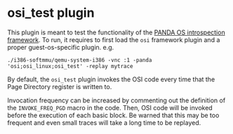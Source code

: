 # osi_test plugin

This plugin is meant to test the functionality of the [PANDA OS introspection framework][osi]. To run, it requires to first load the `osi` framework plugin and a proper guest-os-specific plugin. e.g.

```
./i386-softmmu/qemu-system-i386 -vnc :1 -panda 'osi;osi_linux;osi_test' -replay mytrace
```

By default, the `osi_test` plugin invokes the OSI code every time that the Page Directory register is written to.

Invocation frequency can be increased by commenting out the definition of the `INVOKE_FREQ_PGD` macro in the code. Then, OSI code will be invoked before the execution of each basic block. Be warned that this may be too frequent and even small traces will take a long time to be replayed.

[osi]: ../osi

